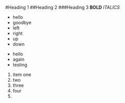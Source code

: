 #Heading 1
##Heading 2
###Heading 3
**BOLD**
*ITALICS*
- hello
- goodbye
- left
- right
- up
- down
* hello
* again
* testing
1. item one
2. two
3. three
4. four
5. 
